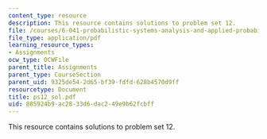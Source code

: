 ```yaml
---
content_type: resource
description: This resource contains solutions to problem set 12.
file: /courses/6-041-probabilistic-systems-analysis-and-applied-probability-spring-2006/885924b9ac2833d6dac249e9b62fcbff_ps12_sol.pdf
file_type: application/pdf
learning_resource_types:
- Assignments
ocw_type: OCWFile
parent_title: Assignments
parent_type: CourseSection
parent_uid: 9325de54-2d65-bf39-fdfd-628b4570d9ff
resourcetype: Document
title: ps12_sol.pdf
uid: 885924b9-ac28-33d6-dac2-49e9b62fcbff
---
```

This resource contains solutions to problem set 12.

